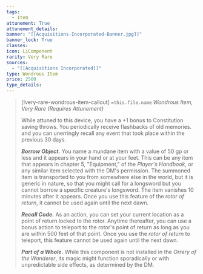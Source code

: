 ```yaml
---
tags:
  - Item
attunement: True
attunement_details: 
banner: "[[Acquisitions-Incorporated-Banner.jpg]]"
banner_lock: True
classes:
icon: LiComponent
rarity: Very Rare
sources:
  - "[[Acquisitions Incorporated]]"
type: Wondrous Item
price: 2500
type_details: 
---
```

>[!very-rare-wondrous-item-callout] `=this.file.name`
>*Wondrous Item, Very Rare (Requires Attunement)*
>
>While attuned to this device, you have a +1 bonus to Constitution saving throws. You periodically receive flashbacks of old memories. and you can unerringly recall any event that took place within the previous 30 days.
>
>***Borrow Object.*** You name a mundane item with a value of 50 gp or less and it appears in your hand or at your feet. This can be any item that appears in chapter 5, "Equipment," of the *Player's Handbook*, or any similar item selected with the DM's permission. The summoned item is transported to you from somewhere else in the world, but it is generic in nature, so that you might call for a longsword but you cannot borrow a specific creature's longsword. The item vanishes 10 minutes after it appears. Once you use this feature of the *rotor of return*, it cannot be used again until the next dawn.
>
>***Recall Code.*** As an action, you can set your current location as a point of return locked to the rotor. Anytime thereafter, you can use a bonus action to teleport to the rotor's point of return as long as you are within 500 feet of that point. Once you use the *rotor of return* to teleport, this feature cannot be used again until the next dawn.
>
>***Part of a Whole.*** While this component is not installed in the *Orrery of the Wanderer*, its magic might function sporadically or with unpredictable side effects, as determined by the DM.
>
>
